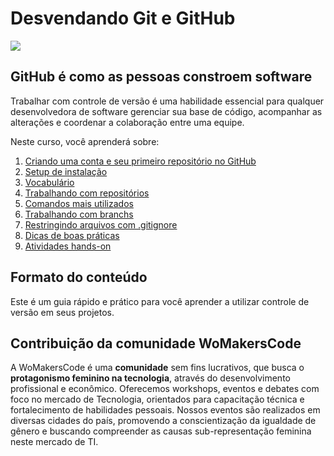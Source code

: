 # Desvendando Git e GitHub

![](https://raw.githubusercontent.com/WoMakersCode/git-e-github/master/.gitbook/assets/screen-shot-2018-09-22-at-20.22.57.png)

##  **GitHub** é como as pessoas constroem software

Trabalhar com controle de versão é uma habilidade essencial para qualquer desenvolvedora de software gerenciar sua base de código, acompanhar as alterações e coordenar a colaboração entre uma equipe.

Neste curso, você aprenderá sobre:

1. [Criando uma conta e seu primeiro repositório no GitHub](#)
2. [Setup de instalação](#)
3. [Vocabulário](#)
4. [Trabalhando com repositórios](#)
5. [Comandos mais utilizados](#)
6. [Trabalhando com branchs](#)
7. [Restringindo arquivos com .gitignore](#)
8. [Dicas de boas práticas](#)
9. [Atividades hands-on](#)


## **Formato do conteúdo**
Este é um guia rápido e prático para você aprender a utilizar controle de versão em seus projetos.

## **Contribuição da comunidade WoMakersCode**

A WoMakersCode é uma **comunidade** sem fins lucrativos, que busca o **protagonismo feminino na tecnologia**, através do desenvolvimento profissional e econômico. Oferecemos workshops, eventos e debates com foco no mercado de Tecnologia, orientados para capacitação técnica e fortalecimento de habilidades pessoais. Nossos eventos são realizados em diversas cidades do país, promovendo a conscientização da igualdade de gênero e buscando compreender as causas sub-representação feminina neste mercado de TI.
